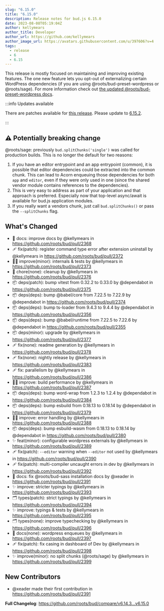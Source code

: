 ```yaml
---
slug: "6.15.0"
title: "6.15.0"
description: Release notes for bud.js 6.15.0
date: 2023-08-08T05:19:04Z
author: kellymears
author_title: Developer
author_url: https://github.com/kellymears
author_image_url: https://avatars.githubusercontent.com/u/397606?v=4
tags:
  - release
  - 6
  - 6.15
---
```


<!--This file is generated-->

This release is mostly focused on maintaining and improving existing features. The one new feature lets you opt-out of externalizing certain WordPress dependencies (if you are using @roots/bud-preset-wordpress or @roots/sage). For more information check out [the updated @roots/bud-preset-wordpress docs](https://bud.js.org/extensions/bud-preset-wordpress).

<!--truncate-->

:::info Updates available

There are patches available for [this release](https://bud.js.org/releases/tags/6-15). Please update to [6.15.2](https://bud.js.org/releases/6.15.2).

:::

## ⚠️ Potentially breaking change

@roots/sage: previously `bud.splitChunks('single')` was called for production builds. This is no longer the default for two reasons:
  1. If you have an editor entrypoint and an app entrypoint (common), it is possible that editor dependencies could be extracted into the common chunk. This can lead to Acorn enqueuing those dependencies for both `app` and `editor`, even if they were only used in one (since the shared vendor module contains references to the dependencies). 
  2. This is very easy to address as part of your application and that approach is preferred. Especially now that top-level async/await is available for bud.js application modules. 
  3. If you really want a vendors chunk, just call `bud.splitChunks()` or pass the `--splitChunks` flag.

## What's Changed

* 📕 docs: improve docs by @kellymears in https://github.com/roots/bud/pull/2368
* 🩹 fix(patch): register command type error after extension uninstall by @kellymears in https://github.com/roots/bud/pull/2372
* 👍🏼 improve(minor): internals & tests by @kellymears in https://github.com/roots/bud/pull/2373
* 🧹 chore(none): cleanup by @kellymears in https://github.com/roots/bud/pull/2376
* 📦 deps(patch): bump vitest from 0.32.2 to 0.33.0 by @dependabot in https://github.com/roots/bud/pull/2375
* 📦 deps(deps): bump @babel/core from 7.22.5 to 7.22.9 by @dependabot in https://github.com/roots/bud/pull/2374
* 📦 deps(deps): bump ts-loader from 9.4.3 to 9.4.4 by @dependabot in https://github.com/roots/bud/pull/2356
* 📦 deps(deps): bump @babel/runtime from 7.22.5 to 7.22.6 by @dependabot in https://github.com/roots/bud/pull/2355
* 📦 deps(minor): upgrade by @kellymears in https://github.com/roots/bud/pull/2377
* 🩹 fix(none): readme generation by @kellymears in https://github.com/roots/bud/pull/2378
* 🩹 fix(none): nightly release by @kellymears in https://github.com/roots/bud/pull/2383
* 🩹 fix: parallelism by @kellymears in https://github.com/roots/bud/pull/2386
* 👍🏼 improve: build performance by @kellymears in https://github.com/roots/bud/pull/2387
* 📦 deps(deps): bump word-wrap from 1.2.3 to 1.2.4 by @dependabot in https://github.com/roots/bud/pull/2384
* 📦 deps(deps): bump esbuild from 0.18.13 to 0.18.14 by @dependabot in https://github.com/roots/bud/pull/2379
* 👍🏼 improve: error handling by @kellymears in https://github.com/roots/bud/pull/2388
* 📦 deps(deps): bump esbuild-wasm from 0.18.13 to 0.18.14 by @dependabot in https://github.com/roots/bud/pull/2380
* ✨ feat(minor): configurable wordpress externals by @kellymears in https://github.com/roots/bud/pull/2389
* 🩹 fix(patch): `--editor` warning when `--editor` not used by @kellymears in https://github.com/roots/bud/pull/2390
* 🩹 fix(patch): multi-compiler uncaught errors in dev by @kellymears in https://github.com/roots/bud/pull/2392
* 📕 docs: fix @roots/bud-sass installation docs by @xeader in https://github.com/roots/bud/pull/2391
* ✨ improve: stricter typings by @kellymears in https://github.com/roots/bud/pull/2393
* 🗂️ types(patch): strict typings by @kellymears in https://github.com/roots/bud/pull/2394
* ✨ improve: typings & tests by @kellymears in https://github.com/roots/bud/pull/2395
* 🗂️ types(none): improve typechecking by @kellymears in https://github.com/roots/bud/pull/2396
* 📕 docs(none): wordpress enqueues by @kellymears in https://github.com/roots/bud/pull/2397
* 🩹 fix(patch): fix casing in dashboard of Dev by @kellymears in https://github.com/roots/bud/pull/2398
* ✨ improve(minor): no split chunks (@roots/sage) by @kellymears in https://github.com/roots/bud/pull/2399

## New Contributors

* @xeader made their first contribution in https://github.com/roots/bud/pull/2391

**Full Changelog**: https://github.com/roots/bud/compare/v6.14.3...v6.15.0
